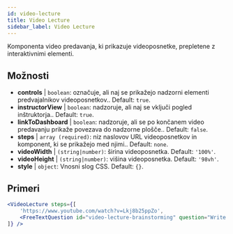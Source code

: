 ```yaml
---
id: video-lecture 
title: Video Lecture
sidebar_label: Video Lecture
---
```


Komponenta video predavanja, ki prikazuje videoposnetke, prepletene z interaktivnimi elementi.

## Možnosti

* __controls__ | `boolean`: označuje, ali naj se prikažejo nadzorni elementi predvajalnikov videoposnetkov.. Default: `true`.
* __instructorView__ | `boolean`: nadzoruje, ali naj se vključi pogled inštruktorja.. Default: `true`.
* __linkToDashboard__ | `boolean`: nadzoruje, ali se po končanem video predavanju prikaže povezava do nadzorne plošče.. Default: `false`.
* __steps__ | `array (required)`: niz naslovov URL videoposnetkov in komponent, ki se prikažejo med njimi.. Default: `none`.
* __videoWidth__ | `(string|number)`: širina videoposnetka. Default: `'100%'`.
* __videoHeight__ | `(string|number)`: višina videoposnetka. Default: `'98vh'`.
* __style__ | `object`: Vnosni slog CSS. Default: `{}`.


## Primeri

```jsx live
<VideoLecture steps={[
    'https://www.youtube.com/watch?v=Lkj8b25ppZo',
    <FreeTextQuestion id="video-lecture-brainstorming" question="Write down a few ideas of how one could enrich video lectures using other ISLE components" />
]} />
```


